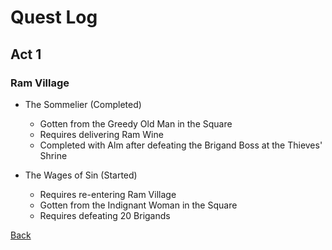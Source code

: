 # Quest Log

## Act 1

### Ram Village

- The Sommelier (Completed)
  - Gotten from the Greedy Old Man in the Square
  - Requires delivering Ram Wine
  - Completed with Alm after defeating the Brigand Boss at the Thieves' Shrine

- The Wages of Sin (Started)
  - Requires re-entering Ram Village
  - Gotten from the Indignant Woman in the Square
  - Requires defeating 20 Brigands

[Back](../README.md)
